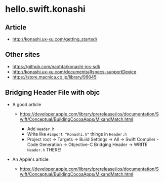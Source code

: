 hello.swift.konashi
===================


Article
-------

- http://konashi.ux-xu.com/getting_started/


Other sites
-----------

- https://github.com/naohta/konashi-ios-sdk
- http://konashi.ux-xu.com/documents/#specs-supportDevice
- https://store.macnica.co.jp/library/96045


Bridging Header File with objc 
------------------------------

- A good article

    - https://developer.apple.com/library/prerelease/ios/documentation/Swift/Conceptual/BuildingCocoaApps/MixandMatch.html

        - Add `Header.h`
        - Write like `#import "Konashi.h"` things in `Header.h`
        - Project root -> Targets -> Build Settings -> All
            -> Swift Compiler - Code Generation -> Objective-C Bridging Header -> WRITE `Header.h` THERE!

- An Apple's article

    - https://developer.apple.com/library/prerelease/ios/documentation/Swift/Conceptual/BuildingCocoaApps/MixandMatch.html
